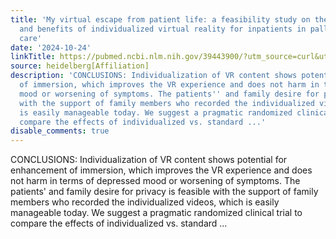 ```yaml
---
title: 'My virtual escape from patient life: a feasibility study on the experiences
  and benefits of individualized virtual reality for inpatients in palliative cancer
  care'
date: '2024-10-24'
linkTitle: https://pubmed.ncbi.nlm.nih.gov/39443900/?utm_source=curl&utm_medium=rss&utm_campaign=pubmed-2&utm_content=1FakS-2QOkCT8HsMOQP1bCRQ4YzyumYOmxmF0moLsQ3dFB1E9V&fc=20220326224207&ff=20241024201603&v=2.18.0.post9+e462414
source: heidelberg[Affiliation]
description: 'CONCLUSIONS: Individualization of VR content shows potential for enhancement
  of immersion, which improves the VR experience and does not harm in terms of depressed
  mood or worsening of symptoms. The patients'' and family desire for privacy is feasible
  with the support of family members who recorded the individualized videos, which
  is easily manageable today. We suggest a pragmatic randomized clinical trial to
  compare the effects of individualized vs. standard ...'
disable_comments: true
---
```

CONCLUSIONS: Individualization of VR content shows potential for enhancement of immersion, which improves the VR experience and does not harm in terms of depressed mood or worsening of symptoms. The patients' and family desire for privacy is feasible with the support of family members who recorded the individualized videos, which is easily manageable today. We suggest a pragmatic randomized clinical trial to compare the effects of individualized vs. standard ...
